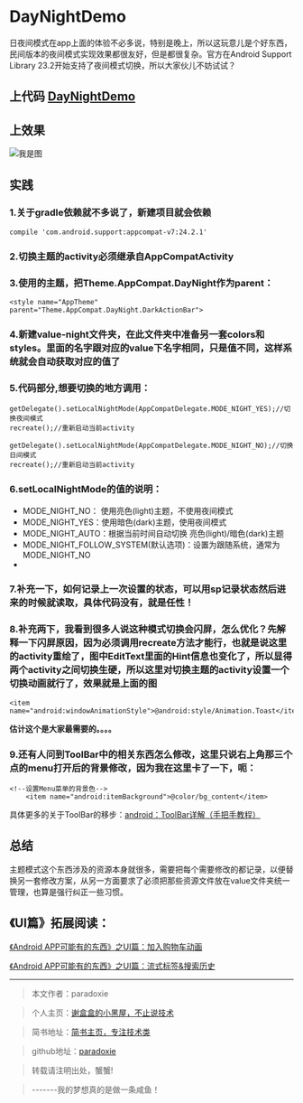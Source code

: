 # DayNightDemo
日夜间模式在app上面的体验不必多说，特别是晚上，所以这玩意儿是个好东西，民间版本的夜间模式实现效果都很友好，但是都很复杂。官方在Android Support Library 23.2开始支持了夜间模式切换，所以大家伙儿不妨试试？

<!-- more -->

## 上代码 [DayNightDemo](https://github.com/paradoxie/DayNightDemo)

## 上效果

![我是图](http://odpd0x6u7.bkt.clouddn.com/DayNightDemo.gif)

## 实践

### **1.关于gradle依赖就不多说了，新建项目就会依赖**

	compile 'com.android.support:appcompat-v7:24.2.1'

### **2.切换主题的activity必须继承自AppCompatActivity**

### **3.使用的主题，把Theme.AppCompat.DayNight作为parent：**

	<style name="AppTheme" parent="Theme.AppCompat.DayNight.DarkActionBar">

### **4.新建value-night文件夹，在此文件夹中准备另一套colors和styles。里面的名字跟对应的value下名字相同，只是值不同，这样系统就会自动获取对应的值了**

### **5.代码部分,想要切换的地方调用：**

	getDelegate().setLocalNightMode(AppCompatDelegate.MODE_NIGHT_YES);//切换夜间模式
    recreate();//重新启动当前activity

    getDelegate().setLocalNightMode(AppCompatDelegate.MODE_NIGHT_NO);//切换日间模式
   	recreate();//重新启动当前activity


### **6.setLocalNightMode的值的说明：**

* MODE_NIGHT_NO： 使用亮色(light)主题，不使用夜间模式
* MODE_NIGHT_YES：使用暗色(dark)主题，使用夜间模式
* MODE_NIGHT_AUTO：根据当前时间自动切换 亮色(light)/暗色(dark)主题
* MODE_NIGHT_FOLLOW_SYSTEM(默认选项)：设置为跟随系统，通常为MODE_NIGHT_NO
*

### **7.补充一下，如何记录上一次设置的状态，可以用sp记录状态然后进来的时候就读取，具体代码没有，就是任性！**

### **8.补充两下，我看到很多人说这种模式切换会闪屏，怎么优化？先解释一下闪屏原因，因为必须调用recreate方法才能行，也就是说这里的activity重绘了，图中EditText里面的Hint信息也变化了，所以显得两个activity之间切换生硬，所以这里对切换主题的activity设置一个切换动画就行了，效果就是上面的图**

	<item name="android:windowAnimationStyle">@android:style/Animation.Toast</item>

**估计这个是大家最需要的。。。。**

### **9.还有人问到ToolBar中的相关东西怎么修改，这里只说右上角那三个点的menu打开后的背景修改，因为我在这里卡了一下，呃：**

	<!--设置Menu菜单的背景色-->
        <item name="android:itemBackground">@color/bg_content</item>

具体更多的关于ToolBar的移步：[android：ToolBar详解（手把手教程）](http://www.jcodecraeer.com/a/anzhuokaifa/androidkaifa/2014/1118/2006.html)

## 总结

主题模式这个东西涉及的资源本身就很多，需要把每个需要修改的都记录，以便替换另一套修改方案，从另一方面要求了必须把那些资源文件放在value文件夹统一管理，也算是强行纠正一些习惯。


## 《UI篇》拓展阅读：

[《Android APP可能有的东西》之UI篇：加入购物车动画](http://www.jianshu.com/p/c92a89359f53)

[《Android APP可能有的东西》之UI篇：流式标签&搜索历史](http://www.jianshu.com/p/50675a10fce6)


---

> 本文作者：paradoxie

> 个人主页：[谢盒盒的小黑屋，不止说技术](http://www.paradoxie.cf/)

> 简书地址：[简书主页，专注技术类](http://www.jianshu.com/users/05f39939cbf3/latest_articles)

> github地址：[paradoxie](https://github.com/paradoxie)

> 转载请注明出处，蟹蟹!

> -------我的梦想真的是做一条咸鱼！

